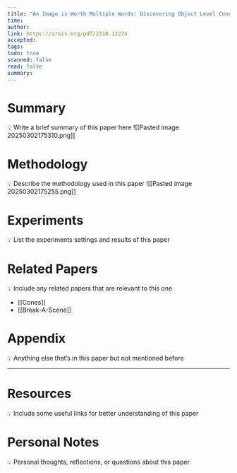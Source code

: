 ```yaml
---
title: "An Image is Worth Multiple Words: Discovering Object Level Concepts using Multi-Concept Prompt Learning"
time: 
author: 
link: https://arxiv.org/pdf/2310.12274
accepted: 
tags: 
todo: true
scanned: false
read: false
summary:
---
```

# Summary
💡 Write a brief summary of this paper here
![[Pasted image 20250302175310.png]]
# Methodology
💡 Describe the methodology used in this paper
![[Pasted image 20250302175255.png]]
# Experiments
💡 List the experiments settings and results of this paper

# Related Papers
💡 Include any related papers that are relevant to this one
- [[Cones]]
- [[Break-A-Scene]]
# Appendix
💡 Anything else that’s in this paper but not mentioned before

---
# Resources
💡 Include some useful links for better understanding of this paper

# Personal Notes
💡 Personal thoughts, reflections, or questions about this paper